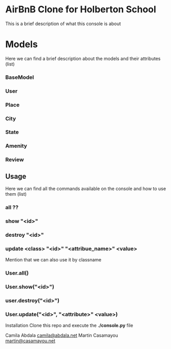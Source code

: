 # AirBnB Clone for Holberton School
This is a brief description of what this console is about

# Models
Here we can find a brief description about the models and their attributes
(list)
### **BaseModel**
### **User**
### **Place**
### **City**
### **State**
### **Amenity**
### **Review**

## Usage
Here we can find all the commands available on the console and how to use them
(list)
### **all \?<class>\?**
### **show <class> \"\<id\>\"**
### **destroy <class> \"\<id\>\"**
### **update \<class\> \"\<id\>\" \"\<attribue_name\>\" <value\>**


Mention that we can also use it by classname
### **User.all()**
### **User.show(\"\<id\>\")**
### **user.destroy(\"\<id\>\")**
### **User.update(\"\<id\>\", \"\<attribute\>\" \<value\>)**

Installation
Clone this repo and execute the **./console.py** file

Camila Abdala <camila@abdala.net>
Martin Casamayou <martin@casamayou.net>
